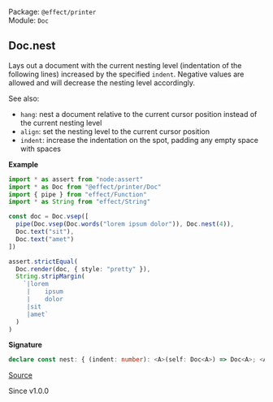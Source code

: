 Package: `@effect/printer`<br />
Module: `Doc`<br />

## Doc.nest

Lays out a document with the current nesting level (indentation
of the following lines) increased by the specified `indent`.
Negative values are allowed and will decrease the nesting level
accordingly.

See also:
* `hang`: nest a document relative to the current cursor
position instead of the current nesting level
* `align`: set the nesting level to the current cursor
position
* `indent`: increase the indentation on the spot, padding
any empty space with spaces

**Example**

```ts
import * as assert from "node:assert"
import * as Doc from "@effect/printer/Doc"
import { pipe } from "effect/Function"
import * as String from "effect/String"

const doc = Doc.vsep([
  pipe(Doc.vsep(Doc.words("lorem ipsum dolor")), Doc.nest(4)),
  Doc.text("sit"),
  Doc.text("amet")
])

assert.strictEqual(
  Doc.render(doc, { style: "pretty" }),
  String.stripMargin(
    `|lorem
     |    ipsum
     |    dolor
     |sit
     |amet`
  )
)
```

**Signature**

```ts
declare const nest: { (indent: number): <A>(self: Doc<A>) => Doc<A>; <A>(self: Doc<A>, indent: number): Doc<A>; }
```

[Source](https://github.com/Effect-TS/effect/tree/main/packages/printer/src/Doc.ts#L1664)

Since v1.0.0